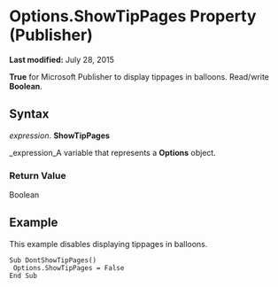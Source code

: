 
# Options.ShowTipPages Property (Publisher)

 **Last modified:** July 28, 2015

 **True** for Microsoft Publisher to display tippages in balloons. Read/write **Boolean**.

## Syntax

 _expression_. **ShowTipPages**

 _expression_A variable that represents a  **Options** object.


### Return Value

Boolean


## Example

This example disables displaying tippages in balloons.


```
Sub DontShowTipPages() 
 Options.ShowTipPages = False 
End Sub
```

